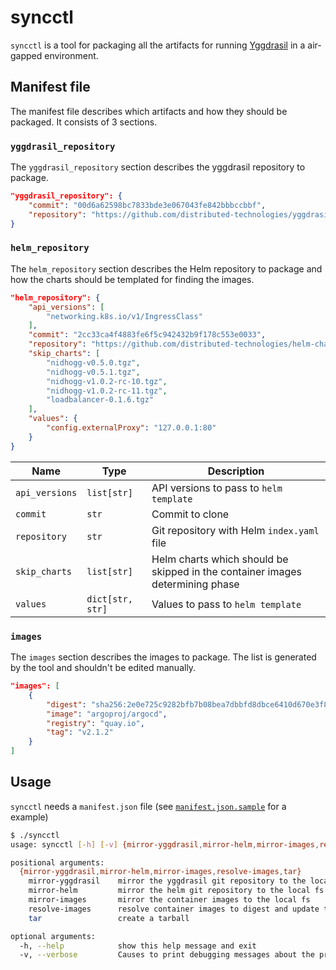 # syncctl

`syncctl` is a tool for packaging all the artifacts for running [Yggdrasil](https://github.com/distributed-technologies/yggdrasil) in a air-gapped environment.

## Manifest file

The manifest file describes which artifacts and how they should be packaged. It consists of 3 sections.

### `yggdrasil_repository`

The `yggdrasil_repository` section describes the yggdrasil repository to package.

```json
"yggdrasil_repository": {
    "commit": "00d6a62598bc7833bde3e067043fe842bbbccbbf",
    "repository": "https://github.com/distributed-technologies/yggdrasil.git"
}
```

### `helm_repository`

The `helm_repository` section describes the Helm repository to package and how the charts should be templated for finding the images.


```json
"helm_repository": {
    "api_versions": [
        "networking.k8s.io/v1/IngressClass"
    ],
    "commit": "2cc33ca4f4883fe6f5c942432b9f178c553e0033",
    "repository": "https://github.com/distributed-technologies/helm-charts.git",
    "skip_charts": [
        "nidhogg-v0.5.0.tgz",
        "nidhogg-v0.5.1.tgz",
        "nidhogg-v1.0.2-rc-10.tgz",
        "nidhogg-v1.0.2-rc-11.tgz",
        "loadbalancer-0.1.6.tgz"
    ],
    "values": {
        "config.externalProxy": "127.0.0.1:80"
    }
}
```

| Name           | Type             | Description |
| -------------- | ---------------- | ----------- |
| `api_versions` | `list[str]`      | API versions to pass to `helm template` |
| `commit`       | `str`            | Commit to clone |
| `repository`   | `str`            | Git repository with Helm `index.yaml` file |
| `skip_charts`  | `list[str]`      | Helm charts which should be skipped in the container images determining phase |
| `values`       | `dict[str, str]` | Values to pass to `helm template` |

### `images`

The `images` section describes the images to package. The list is generated by the tool and shouldn't be edited manually.

```json
"images": [
    {
        "digest": "sha256:2e0e725c9282bfb7b08bea7dbbfd8dbce6410d670e3f8addd9b6540d818ad520",
        "image": "argoproj/argocd",
        "registry": "quay.io",
        "tag": "v2.1.2"
    }
]
```

## Usage

`syncctl` needs a `manifest.json` file (see [`manifest.json.sample`](manifest.json.sample) for a example)

```sh
$ ./syncctl
usage: syncctl [-h] [-v] {mirror-yggdrasil,mirror-helm,mirror-images,resolve-images,tar} ...

positional arguments:
  {mirror-yggdrasil,mirror-helm,mirror-images,resolve-images,tar}
    mirror-yggdrasil    mirror the yggdrasil git repository to the local fs
    mirror-helm         mirror the helm git repository to the local fs and download all charts
    mirror-images       mirror the container images to the local fs
    resolve-images      resolve container images to digest and update the manifest file
    tar                 create a tarball

optional arguments:
  -h, --help            show this help message and exit
  -v, --verbose         Causes to print debugging messages about the progress
```
